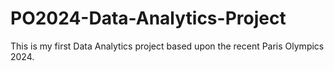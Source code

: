 # PO2024-Data-Analytics-Project
This is my first Data Analytics project based upon the recent Paris Olympics 2024.
